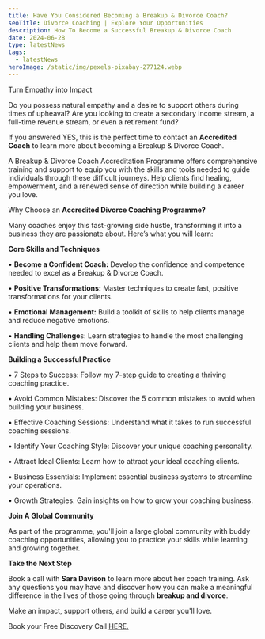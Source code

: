 ```yaml
---
title: Have You Considered Becoming a Breakup & Divorce Coach?
seoTitle: Divorce Coaching | Explore Your Opportunities
description: How To Become a Successful Breakup & Divorce Coach
date: 2024-06-28
type: latestNews
tags:
  - latestNews
heroImage: /static/img/pexels-pixabay-277124.webp
---
```

Turn Empathy into Impact

Do you possess natural empathy and a desire to support others during times of upheaval? Are you looking to create a secondary income stream, a full-time revenue stream, or even a retirement fund?

If you answered YES, this is the perfect time to contact an **Accredited Coach** to learn more about becoming a Breakup & Divorce Coach.

A Breakup & Divorce Coach Accreditation Programme offers comprehensive training and support to equip you with the skills and tools needed to guide individuals through these difficult journeys. Help clients find healing, empowerment, and a renewed sense of direction while building a career you love.

Why Choose an **Accredited Divorce Coaching Programme?**

Many coaches enjoy this fast-growing side hustle, transforming it into a business they are passionate about. Here’s what you will learn:

**Core Skills and Techniques**

•	**Become a Confident Coach:** Develop the confidence and competence needed to excel as a Breakup & Divorce Coach.

•	**Positive Transformations:** Master techniques to create fast, positive transformations for your clients.

•	**Emotional Management:** Build a toolkit of skills to help clients manage and reduce negative emotions.

•	**Handling Challenge**s: Learn strategies to handle the most challenging clients and help them move forward.

**Building a Successful Practice**

•	7 Steps to Success: Follow my 7-step guide to creating a thriving coaching practice.

•	Avoid Common Mistakes: Discover the 5 common mistakes to avoid when building your business.

•	Effective Coaching Sessions: Understand what it takes to run successful coaching sessions.

•	Identify Your Coaching Style: Discover your unique coaching personality.

•	Attract Ideal Clients: Learn how to attract your ideal coaching clients.

•	Business Essentials: Implement essential business systems to streamline your operations.

•	Growth Strategies: Gain insights on how to grow your coaching business.

**Join A Global Community**

As part of the programme, you'll join a large global community with buddy coaching opportunities, allowing you to practice your skills while learning and growing together.

**Take the Next Step**

Book a call with **Sara Davison** to learn more about her coach training. Ask any questions you may have and discover how you can make a meaningful difference in the lives of those going through **breakup and divorce**.

Make an impact, support others, and build a career you'll love.

Book your Free Discovery Call [HERE.](https://divorce-coaching.com/book-a-free-call/)
